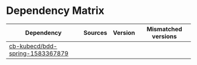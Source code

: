 # Dependency Matrix

Dependency | Sources | Version | Mismatched versions
---------- | ------- | ------- | -------------------
[cb-kubecd/bdd-spring-1583367879](https://github.com/cb-kubecd/bdd-spring-1583367879.git) |  | []() | 

